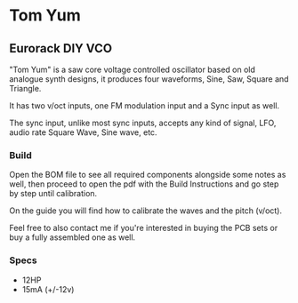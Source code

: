 # Tom Yum
## Eurorack DIY VCO

"Tom Yum" is a saw core voltage controlled oscillator based on old analogue synth designs, it produces four waveforms, Sine, Saw, Square and Triangle.

It has two v/oct inputs, one FM modulation input and a Sync input as well.

The sync input, unlike most sync inputs, accepts any kind of signal, LFO, audio rate Square Wave, Sine wave, etc.

### Build
Open the BOM file to see all required components alongside some notes as well, then proceed to open the pdf with the Build Instructions and go step by step until calibration.

On the guide you will find how to calibrate the waves and the pitch (v/oct).

Feel free to also contact me if you're interested in buying the PCB sets or buy a fully assembled one as well.

### Specs

* 12HP
* 15mA (+/-12v)

